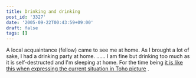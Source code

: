 ```yaml
---
title: Drinking and drinking
post_id: '3327'
date: '2005-09-22T00:43:59+09:00'
draft: false
tags: []
---
```


A local acquaintance (fellow) came to see me at home. As I brought a lot of sake, I had a drinking party at home. ...... I am fine but drinking too much as it is self-destructed and I'm sleeping at home. For the time being [it is like this when expressing the current situation in Toho picture](/3326) .